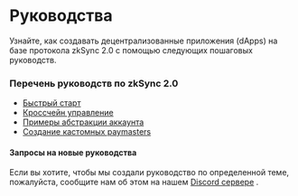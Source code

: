 # Руководства

Узнайте, как создавать децентрализованные приложения (dApps) на базе протокола zkSync 2.0 с помощью следующих пошаговых руководств.

### Перечень руководств по zkSync 2.0

* [Быстрый старт](../rukovodstvo-razrabotchika/bystryi-start.md)
* [Кроссчейн управление](krosschein-upravlenie/)
* [Примеры абстракции аккаунта](abstrakciya-akkaunta/)
* [Создание кастомных paymasters](razrabotka-kastomnogo-paymaster/)

#### Запросы на новые руководства

Если вы хотите, чтобы мы создали руководство по определенной теме, пожалуйста, сообщите нам об этом на нашем [Discord сервере](https://join.zksync.dev/) .
